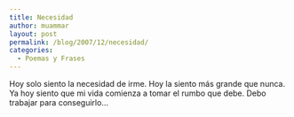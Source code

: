 ```yaml
---
title: Necesidad
author: muammar
layout: post
permalink: /blog/2007/12/necesidad/
categories:
  - Poemas y Frases
---
```

Hoy solo siento la necesidad de irme. Hoy la siento más grande que nunca. Ya hoy siento que mi vida comienza a tomar el rumbo que debe. Debo trabajar para conseguirlo&#8230;